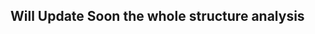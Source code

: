 <!-- ## Demostration of AWS Microservices 

## Tools used 

### -> Terraform 
### -> APIGateway
### -> Lambda
### -> Dynamodb

## GOAL 

### -> -->


## Will Update Soon the whole structure analysis